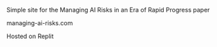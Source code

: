 Simple site for the Managing AI Risks in an Era of Rapid Progress paper 

managing-ai-risks.com

Hosted on Replit

